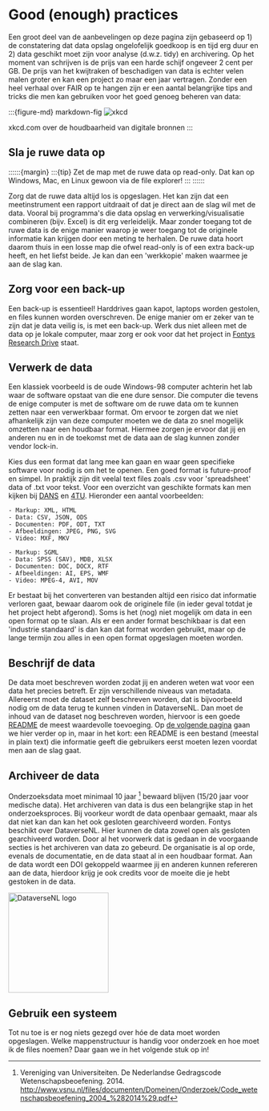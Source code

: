﻿# Good (enough) practices

Een groot deel van de aanbevelingen op deze pagina zijn gebaseerd op 1) de constatering dat data opslag ongelofelijk
goedkoop is en tijd erg duur en 2) data geschikt moet zijn voor analyse (d.w.z. tidy) en archivering. Op het moment van
schrijven is de prijs van een harde schijf ongeveer 2 cent per GB. De prijs van het kwijtraken of beschadigen van data
is echter velen malen groter en kan een project zo maar een jaar vertragen. Zonder een heel verhaal over FAIR op te
hangen zijn er een aantal belangrijke tips and tricks die men kan gebruiken voor het goed genoeg beheren van data:

:::{figure-md} markdown-fig
<img src="https://imgs.xkcd.com/comics/digital_resource_lifespan.png" alt="xkcd" class="bg-primary mb-1">

xkcd.com over de houdbaarheid van digitale bronnen
:::

## Sla je ruwe data op

::::::{margin}
:::{tip}
Zet de map met de ruwe data op read-only. Dat kan op Windows, Mac, en Linux gewoon via de file explorer!
:::
::::::

Zorg dat de ruwe data altijd los is opgeslagen. Het kan zijn dat een meetinstrument een rapport uitdraait of dat je direct
aan de slag wil met de data. Vooral bij programma's die data opslag en verwerking/visualisatie combineren (bijv. Excel)
is dit erg verleidelijk. Maar zonder toegang tot de ruwe data is de enige manier waarop je weer toegang tot de
originele informatie kan krijgen door een meting te herhalen. De ruwe data hoort daarom thuis in een losse map die
ofwel read-only is of een extra back-up heeft, en het liefst beide. Je kan dan een 'werkkopie' maken waarmee je aan
de slag kan.

## Zorg voor een back-up

Een back-up is essentieel! Harddrives gaan kapot, laptops worden gestolen, en files kunnen worden overschreven. De enige
manier om er zeker van te zijn dat je data veilig is, is met een back-up. Werk dus niet alleen met de data op je lokale
computer, maar zorg er ook voor dat het project in [Fontys Research Drive](https://fontys.data.surfsara.nl/index.php/login)
staat.

## Verwerk de data

Een klassiek voorbeeld is de oude Windows-98 computer achterin het lab waar de software opstaat van die ene dure sensor.
Die computer die tevens de enige computer is met de software om de ruwe data om te kunnen zetten naar een verwerkbaar
format. Om ervoor te zorgen dat we niet afhankelijk zijn van deze computer moeten we de data zo snel mogelijk omzetten
naar een houdbaar format. Hiermee zorgen je ervoor dat jij en anderen nu en in de toekomst met de data aan de slag
kunnen zonder vendor lock-in.

Kies dus een format dat lang mee kan gaan en waar geen specifieke software voor nodig is om het te openen. Een goed
format is future-proof en simpel. In praktijk zijn dit veelal text files zoals .csv voor 'spreadsheet' data of .txt
voor tekst. Voor een overzicht van geschikte formats kan men kijken bij [DANS](https://dans.knaw.nl/en/about/services/easy/information-about-depositing-data/before-depositing/file-formats)
en [4TU](https://data.4tu.nl/info//fileadmin/user_upload/Documenten/preffered_file_formats.pdf).
Hieronder een aantal voorbeelden:

```{tabbed} Duurzaam
- Markup: XML, HTML
- Data: CSV, JSON, ODS
- Documenten: PDF, ODT, TXT
- Afbeeldingen: JPEG, PNG, SVG
- Video: MXF, MKV
```

```{tabbed} Niet-duurzaam
- Markup: SGML
- Data: SPSS (SAV), MDB, XLSX
- Documenten: DOC, DOCX, RTF
- Afbeeldingen: AI, EPS, WMF
- Video: MPEG-4, AVI, MOV
```

Er bestaat bij het converteren van bestanden altijd een risico dat informatie verloren gaat, bewaar daarom ook de
originele file (in ieder geval totdat je het project hebt afgerond). Soms is het (nog) niet mogelijk om data in een open
format op te slaan. Als er een ander format beschikbaar is dat een 'industrie standaard' is dan kan dat format worden
gebruikt, maar op de lange termijn zou alles in een open format opgeslagen moeten worden.

## Beschrijf de data

De data moet beschreven worden zodat jij en anderen weten wat voor een data het precies betreft. Er zijn verschillende
niveaus van metadata. Allereerst moet de dataset zelf beschreven worden, dat is bijvoorbeeld nodig om de data terug te
kunnen vinden in DataverseNL. Dan moet de inhoud van de dataset nog beschreven worden, hiervoor is een goede
[README](https://nl.wikipedia.org/wiki/README) de meest waardevolle toevoeging. Op [de volgende pagina](readme-label)
gaan we hier verder op in, maar in het kort: een README is een bestand (meestal in plain text) die informatie geeft die
gebruikers eerst moeten lezen voordat men aan de slag gaat.

## Archiveer de data

Onderzoeksdata moet minimaal 10 jaar [^VSNU] bewaard blijven (15/20 jaar voor medische data). Het archiveren van data is
dus een belangrijke stap in het onderzoeksproces. Bij voorkeur wordt de data openbaar gemaakt, maar als dat niet kan dan
kan het ook gesloten gearchiveerd worden. Fontys beschikt over DataverseNL. Hier kunnen de data zowel open als gesloten
gearchiveerd worden. Door al het voorwerk dat is gedaan in de voorgaande secties is het archiveren van data zo gebeurd.
De organisatie is al op orde, evenals de documentatie, en de data staat al in een houdbaar format. Aan de data wordt
een DOI gekoppeld waarmee jij en anderen kunnen refereren aan de data, hierdoor krijg je ook credits voor de moeite die
je hebt gestoken in de data.

<a href="https://dataverse.nl/dataverse/fontys/">
    <img src=https://dataverse.nl/assets/logos/DataverseNL-logo.png alt="DataverseNL logo" width="200px">
</a>


## Gebruik een systeem

Tot nu toe is er nog niets gezegd over hóe de data moet worden opgeslagen. Welke mappenstructuur is handig voor
onderzoek en hoe moet ik de files noemen? Daar gaan we in het volgende stuk op in!


[^VSNU]: Vereniging van Universiteiten. De Nederlandse Gedragscode Wetenschapsbeoefening. 2014. http://www.vsnu.nl/files/documenten/Domeinen/Onderzoek/Code_wetenschapsbeoefening_2004_%282014%29.pdf
